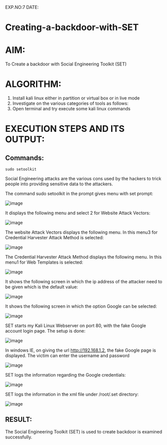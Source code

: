 EXP.NO:7
DATE:
# Creating-a-backdoor-with-SET

#  AIM:
To Create a backdoor with Social Engineering Toolkit (SET)

# ALGORITHM:
1) Install kali linux either in partition or virtual box or in live mode
2) Investigate on the various categories of tools as follows:
3) Open terminal and try execute some kali linux commands

# EXECUTION STEPS AND ITS OUTPUT:

## Commands:

```
sudo setoolkit

```
Social Engineering attacks are the various cons used by the hackers to trick people into providing sensitive data to the attackers. 

The command sudo setoolkit in the prompt gives menu with set prompt:

![image](https://github.com/Monisha-11/creating-a-backdoor-with-SET/assets/93427240/72911488-bd84-487d-b87b-fb13a107dd1e)

It displays the following menu and select 2 for Website Attack Vectors:

![image](https://github.com/Monisha-11/creating-a-backdoor-with-SET/assets/93427240/0c19e322-a942-4cc1-99ed-b8455da43abf)

The website Attack Vectors displays the following menu. In this menu3 for Credential Harvester Attack Method is selected:

![image](https://github.com/Monisha-11/creating-a-backdoor-with-SET/assets/93427240/9548d003-27a3-4509-bd8d-b38967e27fc3)

The Credential Harvester Attack Method displays the following menu. In this menu1 for Web Templates is selected:

![image](https://github.com/Monisha-11/creating-a-backdoor-with-SET/assets/93427240/a6760b9d-8632-47ce-b295-9699e54f3a33)

It shows the following screen in which the ip address of the attacker need to be given which is the default value:

![image](https://github.com/Monisha-11/creating-a-backdoor-with-SET/assets/93427240/ab2f001d-d317-48cd-acb5-9de51c191fdc)

It shows the following screen in which the option Google can be selected:

![image](https://github.com/Monisha-11/creating-a-backdoor-with-SET/assets/93427240/7c15a2f5-9da0-49cf-a269-d57e411f8539)

SET starts my Kali Linux Webserver on port 80, with the fake Google account login page. The setup is done:

![image](https://github.com/Monisha-11/creating-a-backdoor-with-SET/assets/93427240/fc3120cc-0342-4a95-b2a6-d1951daf3219)

In windows IE, on giving the url http://192.168.1.2, the fake Google page is displayed. The victim can enter the username and password

![image](https://github.com/Monisha-11/creating-a-backdoor-with-SET/assets/93427240/1fb0bc90-0220-4dde-9aae-2cabc3873291)

SET logs the information regarding the Google credentials:

![image](https://github.com/Monisha-11/creating-a-backdoor-with-SET/assets/93427240/9457e41a-31e2-48a7-88d0-7c71afb30367)

SET logs the information in the xml file under /root/.set directory:

![image](https://github.com/Monisha-11/creating-a-backdoor-with-SET/assets/93427240/3c288818-d232-4d31-b09f-a1db311cbd94)


## RESULT:
The Social Engineering Toolkit (SET) is used to create backdoor is  examined successfully.
